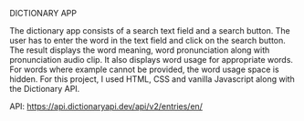DICTIONARY APP

The dictionary app consists of a search text field and a search button. The user has to enter the word in the text field and click on the search button. 
The result displays the word meaning, word pronunciation along with pronunciation audio clip. It also displays word usage for appropriate words. 
For words where example cannot be provided, the word usage space is hidden.
For this project, I used HTML, CSS and vanilla Javascript along with the Dictionary API.

API: https://api.dictionaryapi.dev/api/v2/entries/en/
